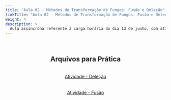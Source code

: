 ```yaml
---
title: "Aula 02 - Métodos de Transformação de Fungos: Fusão e Deleção"
linkTitle: "Aula 02 - Métodos de Transformação de Fungos: Fusão e Deleção"
weight: 4
description: >
  Aula assíncrona referente à carga horária do dia 13 de junho, com atividades práticas sobre métodos de transformação de Fungos: Fusão e Deleção
---
```


<br>
<div align="center">

<h2>Arquivos para Prática</h2>
<br>
<a href="https://github.com/desirrepetters/gstreinamentoeconsultoria/blob/master/userguide/content/pt-br/biologia_molecular/2023_01/sincronas/files/aula_assincrona_03_atividade_delecao.zip">Atividade - Deleção</a><br>
<br><br>
<a href="https://github.com/desirrepetters/gstreinamentoeconsultoria/raw/master/userguide/content/pt-br/biologia_molecular/2023_01/sincronas/files/aula_assincrona_03_atividade_fusao.zip">Atividade - Fusão</a><br>
<br><br>

</div>
